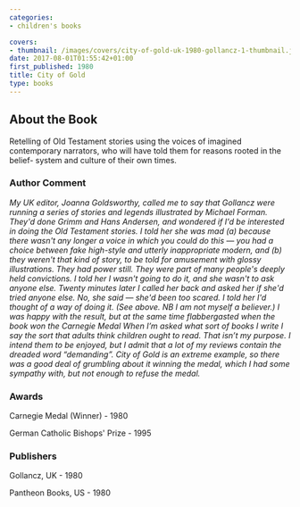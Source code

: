 ```yaml
---
categories:
- children's books

covers:
- thumbnail: /images/covers/city-of-gold-uk-1980-gollancz-1-thumbnail.jpg
date: 2017-08-01T01:55:42+01:00
first_published: 1980
title: City of Gold
type: books
---
```

About the Book
--------------
Retelling of Old Testament stories using the voices of imagined contemporary narrators, who will have told them for reasons rooted in the belief- system and culture of their own times.

### Author Comment
_My UK editor, Joanna Goldsworthy, called me to say that Gollancz were running a series of stories and legends illustrated by Michael Forman. They'd done Grimm and Hans Andersen, and wondered if I'd be interested in doing the Old Testament stories. I told her she was mad (a) because there wasn't any longer a voice in which you could do this — you had a choice between fake high-style and utterly inappropriate modern, and (b) they weren't that kind of story, to be told for amusement with glossy illustrations. They had power still. They were part of many people's deeply held convictions. I told her I wasn't going to do it, and she wasn't to ask anyone else. Twenty minutes later I called her back and asked her if she'd tried anyone else. No, she said — she'd been too scared. I told her I'd thought of a way of doing it. (See above. NB I am not myself a believer.) I was happy with the result, but at the same time flabbergasted when the book won the Carnegie Medal When I’m asked what sort of books I write I say the sort that adults think children ought to read. That isn’t my purpose. I intend them to be enjoyed, but I admit that a lot of my reviews contain the dreaded word “demanding”. City of Gold is an extreme example, so there was a good deal of grumbling about it winning the medal, which I had some sympathy with, but not enough to refuse the medal._

### Awards
Carnegie Medal (Winner) - 1980

German Catholic Bishops' Prize - 1995

### Publishers
Gollancz, UK - 1980

Pantheon Books, US - 1980
